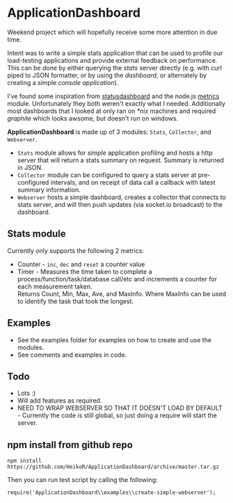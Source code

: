 
# ApplicationDashboard

Weekend project which will hopefully receive some more attention in due time. 

Intent was to write a simple stats application that can be used to profile our load-testing applications and provide external feedback on performance.
This can be done by either querying the _stats_ server directly (e.g. with curl piped to JSON formatter, or by using the _dashboard_, or alternately by creating a simple _console application_).

I've found some inspiration from [statusdashboard](https://github.com/obazoud/statusdashboard/) and the node.js [metrics](https://github.com/mikejihbe/metrics) module. Unfortunately they both weren't exactly what I needed. Additionally most dashboards that I looked at only ran on _\*nix_ machines and required _graphite_ which looks awsome, but doesn't run on windows.

__ApplicationDashboard__ is made up of 3 modules: `Stats`, `Collector`, and `Webserver`.

- `Stats` module allows for _simple_ application profiling and hosts a http server that will return a stats summary on request. Summary is returned in JSON.
- `Collector` module can be configured to query a stats server at pre-configured intervals, and on receipt of data call a callback with latest summary information.
- `Webserver` hosts a simple dashboard, creates a collector that connects to stats server, and will then push updates (via socket.io broadcast) to the dashboard.

## Stats module

Currently only supports the following 2 metrics:

- Counter - `inc`, `dec` and `reset` a counter value
- Timer - Measures the time taken to complete a process/function/task/database call/etc and increments a counter for each measurement taken.  
	Returns Count, Min, Max, Ave, and MaxInfo. Where MaxInfo can be used to identify the task that took the longest.

## Examples

- See the examples folder for examples on how to create and use the modules.
- See comments and examples in code.

## Todo

- Lots :)
- Will add features as required.
- NEED TO WRAP WEBSERVER SO THAT IT DOESN'T LOAD BY DEFAULT - Currently the code is still global, so just doing a require will
  start the server.

## npm install from github repo

`npm install https://github.com/HeikoR/ApplicationDashboard/archive/master.tar.gz`

Then you can run test script by calling the following:

`require('ApplicationDashboard\\examples\\create-simple-webserver');`



